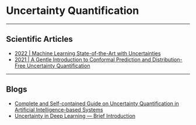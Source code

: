 # Uncertainty Quantification
***

## Scientific Articles
- [2022 | Machine Learning State-of-the-Art with Uncertainties](https://arxiv.org/abs/2204.05173)
- [2021 | A Gentle Introduction to Conformal Prediction and Distribution-Free Uncertainty Quantification](https://arxiv.org/abs/2107.07511)
***

## Blogs
- [Complete and Self-contained Guide on Uncertainty Quantification in Artificial Intelligence-based Systems](https://www.kdnuggets.com/2022/04/uncertainty-quantification-artificial-intelligencebased-systems.html)
- [Uncertainty in Deep Learning — Brief Introduction](https://towardsdatascience.com/uncertainty-in-deep-learning-brief-introduction-1f9a5de3ae04)

